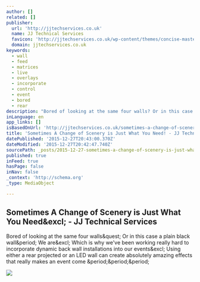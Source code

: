 ```yaml
---
author: []
related: []
publisher:
  url: 'http://jjtechservices.co.uk'
  name: JJ Technical Services
  favicon: 'http://jjtechservices.co.uk/wp-content/themes/concise-master/images/favicon.ico'
  domain: jjtechservices.co.uk
keywords:
  - wall
  - feed
  - matrices
  - live
  - overlays
  - incorporate
  - control
  - event
  - bored
  - rear
description: "Bored of looking at the same four walls? Or in this case a plain black wall. We are! Which is why we've been working really hard to incorporate dynamic back wall installations into our events! Using either a rear projected or an LED wall can create absolutely amazing effects that really makes an event come ..."
inLanguage: en
app_links: []
isBasedOnUrl: 'http://jjtechservices.co.uk/sometimes-a-change-of-scenery-is-just-what-you-need/'
title: 'Sometimes A Change of Scenery is Just What You Need! - JJ Technical Services'
datePublished: '2015-12-27T20:43:00.370Z'
dateModified: '2015-12-27T20:42:47.740Z'
sourcePath: _posts/2015-12-27-sometimes-a-change-of-scenery-is-just-what-you-need-jj-te.md
published: true
inFeed: true
hasPage: false
inNav: false
_context: 'http://schema.org'
_type: MediaObject

---
```

<article style=""><h1>Sometimes A Change of Scenery is Just What You Need&amp;excl; - JJ Technical Services</h1><p>Bored of looking at the same four walls&amp;quest; Or in this case a plain black wall&amp;period; We are&amp;excl; Which is why we've been working really hard to incorporate dynamic back wall installations into our events&amp;excl; Using either a rear projected or an LED wall can create absolutely amazing effects that really makes an event come &amp;period;&amp;period;&amp;period;</p><img src="http://jjtechservices.co.uk/wp-content/uploads/2015/09/Change-of-Scenery.png" /></article>